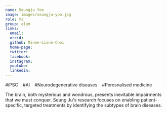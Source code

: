 ```yaml
---
name: Seungju Yoo
image: images/seungju-yoo.jpg
role: ms
group: alum
links:
  email: 
  orcid: 
  github: Minee-Liane-Choi
  home-page: 
  twitter: 
  facebook: 
  instagram: 
  youtube: 
  linkedin: 
---
```


#iPSC &ensp;
#AI &ensp;
#Neurodegenerative diseases &ensp;
#Perosnalised medicine

The brain, both mysterious and wondrous, presents inevitable impairments that we must conquer. Seung Ju's research focuses on enabling patient-specific, targeted treatments by identifying the subtypes of brain diseases.

